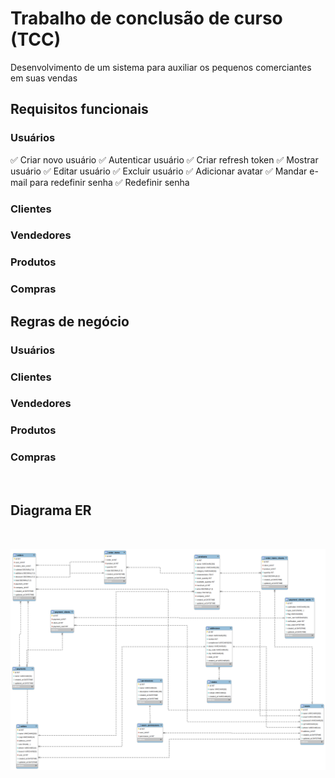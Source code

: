 # Trabalho de conclusão de curso (TCC)

Desenvolvimento de um sistema para auxiliar os pequenos comerciantes em suas vendas

## Requisitos funcionais

### Usuários

✅ Criar novo usuário
✅ Autenticar usuário
✅ Criar refresh token
✅ Mostrar usuário
✅ Editar usuário
✅ Excluir usuário
✅ Adicionar avatar
✅ Mandar e-mail para redefinir senha
✅ Redefinir senha
### Clientes

### Vendedores

### Produtos

### Compras

## Regras de negócio

### Usuários

### Clientes

### Vendedores

### Produtos

### Compras

&nbsp;

## Diagrama ER

&nbsp;

![Diagrma ER](er-diagram.png)
